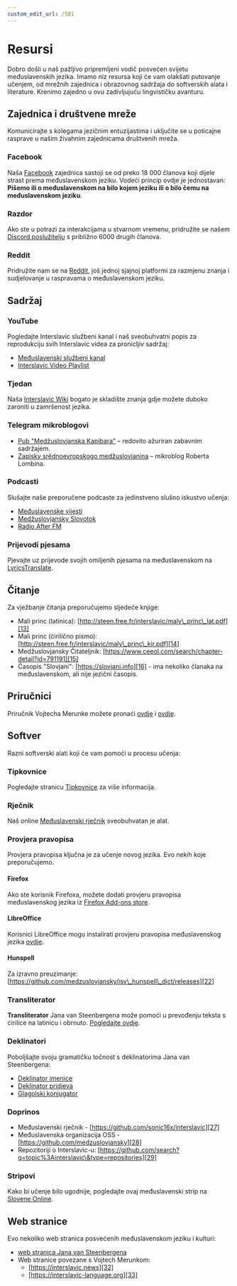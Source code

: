 ```yaml
---
custom_edit_url: /501
---
```


# Resursi

Dobro došli u naš pažljivo pripremljeni vodič posvećen svijetu međuslavenskih jezika. Imamo niz resursa koji će vam olakšati putovanje učenjem, od mrežnih zajednica i obrazovnog sadržaja do softverskih alata i literature. Krenimo zajedno u ovu zadivljujuću lingvističku avanturu.

## Zajednica i društvene mreže

Komunicirajte s kolegama jezičnim entuzijastima i uključite se u poticajne rasprave u našim živahnim zajednicama društvenih mreža.

### Facebook

Naša [Facebook][1] zajednica sastoji se od preko 18 000 članova koji dijele strast prema međuslavenskom jeziku. Vodeći princip ovdje je jednostavan: **Pišemo ili o međuslavenskom na bilo kojem jeziku ili o bilo čemu na međuslavenskom jeziku**.

### Razdor

Ako ste u potrazi za interakcijama u stvarnom vremenu, pridružite se našem [Discord poslužitelju][2] s približno 6000 drugih članova.

### Reddit

Pridružite nam se na [Reddit][3], još jednoj sjajnoj platformi za razmjenu znanja i sudjelovanje u raspravama o međuslavenskom jeziku.

## Sadržaj

### YouTube

Pogledajte Interslavic službeni kanal i naš sveobuhvatni popis za reprodukciju svih Interslavic videa za pronicljiv sadržaj:

- [Međuslavenski službeni kanal][4]
- [Interslavic Video Playlist][5]

### Tjedan

Naša [Interslavic Wiki][6] bogato je skladište znanja gdje možete duboko zaroniti u zamršenost jezika.

### Telegram mikroblogovi

- [Pub "Medžuslovjanska Kapibara"][7] – redovito ažuriran zabavnim sadržajem.
- [Zapisky srědnoevropskogo medžuslovjanina][8] – mikroblog Roberta Lombina.

### Podcasti

Slušajte naše preporučene podcaste za jedinstveno slušno iskustvo učenja:

- [Međuslavenske vijesti][9]
- [Medžuslovjansky Slovotok][10]
- [Radio After FM][11]

### Prijevodi pjesama

Pjevajte uz prijevode svojih omiljenih pjesama na međuslavenskom na [LyricsTranslate][12].

## Čitanje

Za vježbanje čitanja preporučujemo sljedeće knjige:

- Mali princ (latinica): [http://steen.free.fr/interslavic/maly\_princ\_lat.pdf][13]
- Mali princ (ćirilično pismo): [http://steen.free.fr/interslavic/maly\_princ\_kir.pdf][14]
- Medžuslovjansky Čitateljnik: [https://www.ceeol.com/search/chapter-detail?id=791191][15]
- Časopis "Slovjani": [https://slovjani.info][16] - ima nekoliko članaka na međuslavenskom, ali nije jezični časopis.

## Priručnici

Priručnik Vojtecha Merunke možete pronaći [ovdje][17] i [ovdje][15].

## Softver

Razni softverski alati koji će vam pomoći u procesu učenja:

### Tipkovnice

Pogledajte stranicu [Tipkovnice][18] za više informacija.

### Rječnik

Naš online [Međuslavenski rječnik][19] sveobuhvatan je alat.

### Provjera pravopisa

Provjera pravopisa ključna je za učenje novog jezika. Evo nekih koje preporučujemo.

#### Firefox

Ako ste korisnik Firefoxa, možete dodati provjeru pravopisa međuslavenskog jezika iz [Firefox Add-ons store][20].

#### LibreOffice

Korisnici LibreOffice mogu instalirati provjeru pravopisa međuslavenskog jezika [ovdje][21].

#### Hunspell

Za izravno preuzimanje: [https://github.com/medzuslovjansky/isv\_hunspell\_dict/releases][22]

### Transliterator

**Transliterator** Jana van Steenbergena može pomoći u prevođenju teksta s ćirilice na latinicu i obrnuto. [Pogledajte ovdje][23].

### Deklinatori

Poboljšajte svoju gramatičku točnost s deklinatorima Jana van Steenbergena:

- [Deklinator imenice][24]
- [Deklinator pridjeva][25]
- [Glagolski konjugator][26]

### Doprinos

- Međuslavenski rječnik - [https://github.com/sonic16x/interslavic][27]
- Međuslavenska organizacija OSS - [https://github.com/medzuslovjansky][28]
- Repozitoriji o Interslavic-u: [https://github.com/search?q=topic%3Ainterslavic\&type=repositories][29]

### Stripovi

Kako bi učenje bilo ugodnije, pogledajte ovaj međuslavenski strip na [Slovene Online][30].

## Web stranice

Evo nekoliko web stranica posvećenih međuslavenskom jeziku i kulturi:

- [web stranica Jana van Steenbergena][31]
- Web stranice povezane s Vojtech Merunkom:
  - [https://interslavic.news][32]
  - [https://interslavic-language.org][33]

[1]: https://www.facebook.com/groups/interslavic

[2]: https://discord.com/invite/n3saqm27QW

[3]: https://www.reddit.com/r/interslavic/

[4]: https://www.youtube.com/channel/UCShYXuD2TyJlYd9UWUUiYiA

[5]: https://www.youtube.com/playlist?list=PLT_X5HnKrXoiL3a5oK9Tv977JI8ijvFNM

[6]: https://isv.miraheze.org/

[7]: https://t.me/interslavicthings

[8]: https://t.me/zapiskysm

[9]: https://interslavic.news/podkast

[10]: https://linktr.ee/medzuslovjansky.slovotok

[11]: https://tyflonet.com/siciliano/arhiv/

[12]: https://lyricstranslate.com/language/interslavic

[13]: http://steen.free.fr/interslavic/maly_princ_lat.pdf

[14]: http://steen.free.fr/interslavic/maly_princ_kir.pdf

[15]: https://www.ceeol.com/search/chapter-detail?id=791191

[16]: https://slovjani.info

[17]: https://www.patro.cz/interslavic-zonal-constructed-language/

[18]: ./keyboards/index.md

[19]: https://interslavic-dictionary.com/

[20]: https://addons.mozilla.org/en-US/firefox/addon/interslavic-spellcheck/

[21]: https://extensions.libreoffice.org/en/extensions/show/15995

[22]: https://github.com/medzuslovjansky/isv_hunspell_dict/releases

[23]: http://steen.free.fr/interslavic/transliterator.html

[24]: http://steen.free.fr/interslavic/declinator.html

[25]: http://steen.free.fr/interslavic/adjectivator.html

[26]: http://steen.free.fr/interslavic/conjugator.html

[27]: https://github.com/sonic16x/interslavic

[28]: https://github.com/medzuslovjansky

[29]: https://github.com/search?q=topic%3Ainterslavic&type=repositories

[30]: https://slovene.online/animation/1.0/msl/index.html

[31]: http://steen.free.fr/interslavic

[32]: https://interslavic.news

[33]: https://interslavic-language.org

